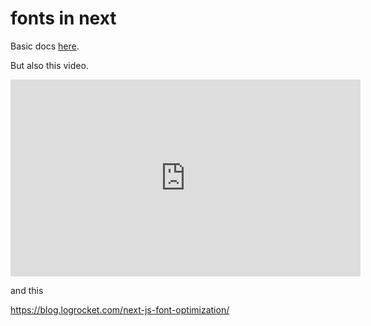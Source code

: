 # fonts in next

Basic docs [here](https://nextjs.org/docs/basic-features/font-optimization).

But also this video.

<iframe width="560" height="315" src="https://www.youtube.com/embed/L8_98i_bMMA" title="YouTube video player" frameborder="0" allow="accelerometer; autoplay; clipboard-write; encrypted-media; gyroscope; picture-in-picture; web-share" allowfullscreen></iframe>

and this

https://blog.logrocket.com/next-js-font-optimization/

